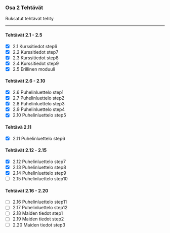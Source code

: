### Osa 2 Tehtävät
Ruksatut tehtävät tehty
____

#### Tehtävät 2.1 - 2.5
- [x] 2.1 Kurssitiedot step6
- [x] 2.2 Kurssitiedot step7
- [x] 2.3 Kurssitiedot step8
- [x] 2.4 Kurssitiedot step9
- [x] 2.5 Erillinen moduuli

#### Tehtävät 2.6 - 2.10
- [x] 2.6 Puhelinluettelo step1
- [x] 2.7 Puhelinluettelo step2
- [x] 2.8 Puhelinluettelo step3
- [x] 2.9 Puhelinluettelo step4
- [x] 2.10 Puhelinluettelo step5

#### Tehtävä 2.11
- [x] 2.11 Puhelinluettelo step6

#### Tehtävät 2.12 - 2.15
- [x] 2.12 Puhelinluettelo step7
- [x] 2.13 Puhelinluettelo step8
- [x] 2.14 Puhelinluettelo step9
- [ ] 2.15 Puhelinluettelo step10

#### Tehtävät 2.16 - 2.20
- [ ] 2.16 Puhelinluettelo step11
- [ ] 2.17 Puhelinluettelo step12
- [ ] 2.18 Maiden tiedot step1
- [ ] 2.19 Maiden tiedot step2
- [ ] 2.20 Maiden tiedot step3
